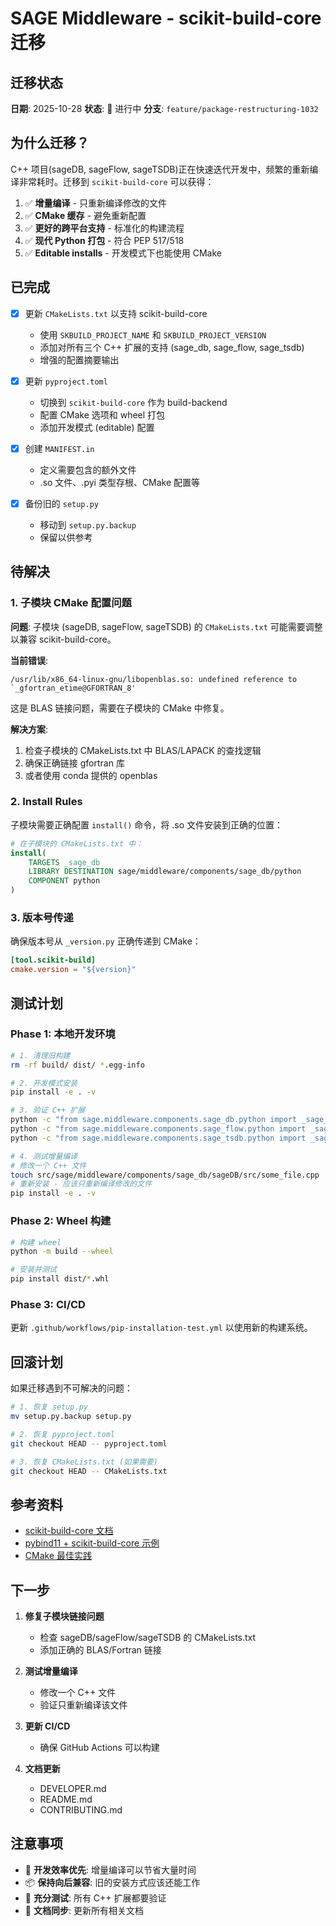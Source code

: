# SAGE Middleware - scikit-build-core 迁移

## 迁移状态

**日期**: 2025-10-28 **状态**: 🚧 进行中 **分支**: `feature/package-restructuring-1032`

## 为什么迁移？

C++ 项目(sageDB, sageFlow, sageTSDB)正在快速迭代开发中，频繁的重新编译非常耗时。迁移到 `scikit-build-core` 可以获得：

1. ✅ **增量编译** - 只重新编译修改的文件
1. ✅ **CMake 缓存** - 避免重新配置
1. ✅ **更好的跨平台支持** - 标准化的构建流程
1. ✅ **现代 Python 打包** - 符合 PEP 517/518
1. ✅ **Editable installs** - 开发模式下也能使用 CMake

## 已完成

- [x] 更新 `CMakeLists.txt` 以支持 scikit-build-core

  - 使用 `SKBUILD_PROJECT_NAME` 和 `SKBUILD_PROJECT_VERSION`
  - 添加对所有三个 C++ 扩展的支持 (sage_db, sage_flow, sage_tsdb)
  - 增强的配置摘要输出

- [x] 更新 `pyproject.toml`

  - 切换到 `scikit-build-core` 作为 build-backend
  - 配置 CMake 选项和 wheel 打包
  - 添加开发模式 (editable) 配置

- [x] 创建 `MANIFEST.in`

  - 定义需要包含的额外文件
  - .so 文件、.pyi 类型存根、CMake 配置等

- [x] 备份旧的 `setup.py`

  - 移动到 `setup.py.backup`
  - 保留以供参考

## 待解决

### 1. 子模块 CMake 配置问题

**问题**: 子模块 (sageDB, sageFlow, sageTSDB) 的 `CMakeLists.txt` 可能需要调整以兼容 scikit-build-core。

**当前错误**:

```
/usr/lib/x86_64-linux-gnu/libopenblas.so: undefined reference to `_gfortran_etime@GFORTRAN_8'
```

这是 BLAS 链接问题，需要在子模块的 CMake 中修复。

**解决方案**:

1. 检查子模块的 CMakeLists.txt 中 BLAS/LAPACK 的查找逻辑
1. 确保正确链接 gfortran 库
1. 或者使用 conda 提供的 openblas

### 2. Install Rules

子模块需要正确配置 `install()` 命令，将 .so 文件安装到正确的位置：

```cmake
# 在子模块的 CMakeLists.txt 中：
install(
    TARGETS _sage_db
    LIBRARY DESTINATION sage/middleware/components/sage_db/python
    COMPONENT python
)
```

### 3. 版本号传递

确保版本号从 `_version.py` 正确传递到 CMake：

```toml
[tool.scikit-build]
cmake.version = "${version}"
```

## 测试计划

### Phase 1: 本地开发环境

```bash
# 1. 清理旧构建
rm -rf build/ dist/ *.egg-info

# 2. 开发模式安装
pip install -e . -v

# 3. 验证 C++ 扩展
python -c "from sage.middleware.components.sage_db.python import _sage_db; print(_sage_db.__version__)"
python -c "from sage.middleware.components.sage_flow.python import _sage_flow; print('OK')"
python -c "from sage.middleware.components.sage_tsdb.python import _sage_tsdb; print('OK')"

# 4. 测试增量编译
# 修改一个 C++ 文件
touch src/sage/middleware/components/sage_db/sageDB/src/some_file.cpp
# 重新安装 - 应该只重新编译修改的文件
pip install -e . -v
```

### Phase 2: Wheel 构建

```bash
# 构建 wheel
python -m build --wheel

# 安装并测试
pip install dist/*.whl
```

### Phase 3: CI/CD

更新 `.github/workflows/pip-installation-test.yml` 以使用新的构建系统。

## 回滚计划

如果迁移遇到不可解决的问题：

```bash
# 1. 恢复 setup.py
mv setup.py.backup setup.py

# 2. 恢复 pyproject.toml
git checkout HEAD -- pyproject.toml

# 3. 恢复 CMakeLists.txt (如果需要)
git checkout HEAD -- CMakeLists.txt
```

## 参考资料

- [scikit-build-core 文档](https://scikit-build-core.readthedocs.io/)
- [pybind11 + scikit-build-core 示例](https://github.com/pybind/scikit_build_example)
- [CMake 最佳实践](https://cliutils.gitlab.io/modern-cmake/)

## 下一步

1. **修复子模块链接问题**

   - 检查 sageDB/sageFlow/sageTSDB 的 CMakeLists.txt
   - 添加正确的 BLAS/Fortran 链接

1. **测试增量编译**

   - 修改一个 C++ 文件
   - 验证只重新编译该文件

1. **更新 CI/CD**

   - 确保 GitHub Actions 可以构建

1. **文档更新**

   - DEVELOPER.md
   - README.md
   - CONTRIBUTING.md

## 注意事项

- 🔧 **开发效率优先**: 增量编译可以节省大量时间
- 📦 **保持向后兼容**: 旧的安装方式应该还能工作
- 🧪 **充分测试**: 所有 C++ 扩展都要验证
- 📝 **文档同步**: 更新所有相关文档
